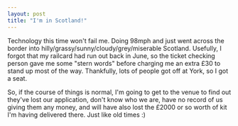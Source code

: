 ```yaml
---
layout: post
title: "I'm in Scotland!"
---
```

Technology this time won't fail me. Doing 98mph and just went across the
border into hilly/grassy/sunny/cloudy/grey/miserable Scotland. Usefully, I
forgot that my railcard had run out back in June, so the ticket checking
person gave me some "stern words" before charging me an extra £30 to stand up
most of the way. Thankfully, lots of people got off at York, so I got a seat.

So, if the course of things is normal, I'm going to get to the venue to find
out they've lost our application, don't know who we are, have no record of us
giving them any money, and will have also lost the £2000 or so worth of kit
I'm having delivered there. Just like old times :)

